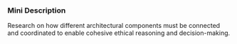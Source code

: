 ### Mini Description

Research on how different architectural components must be connected and coordinated to enable cohesive ethical reasoning and decision-making.
